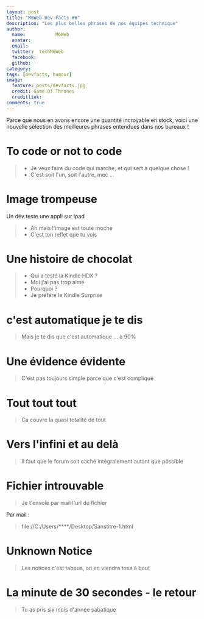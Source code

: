 ```yaml
---
layout: post
title: "M6Web Dev Facts #6"
description: "Les plus belles phrases de nos équipes technique"
author:
  name:           M6Web
  avatar:         
  email:          
  twitter:  techM6Web      
  facebook:       
  github:    
category: 
tags: [devfacts, humour]
image:
  feature: posts/devfacts.jpg
  credit: Game Of Thrones
  creditlink: 
comments: true  
---
```


Parce que nous en avons encore une quantité incroyable en stock, voici une nouvelle sélection des meilleures phrases entendues dans nos bureaux !



# To code or not to code

> * Je veux faire du code qui marche, et qui sert à quelque chose !
> * C'est soit l'un, soit l'autre, mec ...

# Image trompeuse

Un dév teste une appli sur ipad

> * Ah mais l'image est toute moche
> * C'est ton reflet que tu vois

# Une histoire de chocolat

> * Qui a testé la Kindle HDX ?
> * Moi j'ai pas trop aimé
> * Pourquoi ?
> * Je préfére le Kindle Surprise

# c'est automatique je te dis

> Mais je te dis que c'est automatique ... à 90%

# Une évidence évidente

> C'est pas toujours simple parce que c'est compliqué

# Tout tout tout

> Ca couvre la quasi totalité de tout

# Vers l'infini et au delà

> Il faut que le forum soit caché intégralement autant que possible

# Fichier introuvable

> Je t'envoie par mail l'url du fichier

Par mail : 

> file://C:/Users/****/Desktop/Sanstitre-1.html

# Unknown Notice

> Les notices c'est tabous, on en viendra tous à bout

# La minute de 30 secondes - le retour

> Tu as pris six mois d'année sabatique
